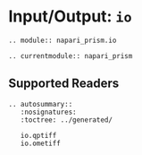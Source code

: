 # Input/Output: `io`

```{eval-rst}
.. module:: napari_prism.io
```

```{eval-rst}
.. currentmodule:: napari_prism
```

## Supported Readers

```{eval-rst}
.. autosummary::
   :nosignatures:
   :toctree: ../generated/

   io.qptiff
   io.ometiff
```
